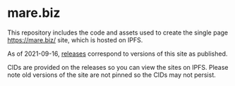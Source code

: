 # mare.biz
This repository includes the code and assets used to create the single page https://mare.biz/ site, which is hosted on IPFS.

As of 2021-09-16, [releases](./releases) correspond to versions of this site as published.

CIDs are provided on the releases so you can view the sites on IPFS.  Please note old versions of the site are not pinned so the CIDs may not persist.